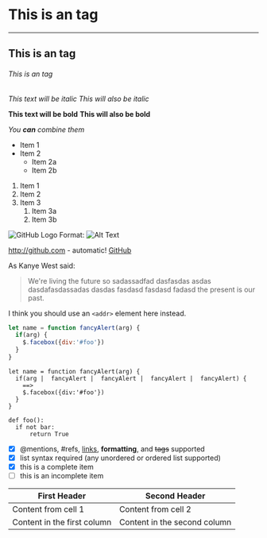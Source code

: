 # This is an tag

---

## This is an tag
###### This is an tag

*This text will be italic*
_This will also be italic_

**This text will be bold**
__This will also be bold__

_You **can** combine them_


* Item 1
* Item 2
  * Item 2a
  * Item 2b

1. Item 1
1. Item 2
1. Item 3
   1. Item 3a
   1. Item 3b

![GitHub Logo](https://helpx.adobe.com/content/dam/help/en/stock/how-to/visual-reverse-image-search/jcr_content/main-pars/image/visual-reverse-image-search-v2_intro.jpg)
Format: ![Alt Text](https://helpx.adobe.com/content/dam/help/en/stock/how-to/visual-reverse-image-search/jcr_content/main-pars/image/visual-reverse-image-search-v2_intro.jpg)

http://github.com - automatic!
[GitHub](http://github.com)

As Kanye West said:

> We're living the future so sadassadfad dasfasdas asdas dasdafasdassadas dasdas fasdasd fasdasd fadasd
> the present is our past.

I think you should use an
`<addr>` element here instead.

```javascript
let name = function fancyAlert(arg) {
  if(arg) {
    $.facebox({div:'#foo'})
  }
}
```

    let name = function fancyAlert(arg) {
      if(arg |  fancyAlert |  fancyAlert |  fancyAlert |  fancyAlert) {
        ==>
        $.facebox({div:'#foo'})
      }
    }

    def foo():
      if not bar:
          return True

- [x] @mentions, #refs, [links](), **formatting**, and <del>tags</del> supported
- [x] list syntax required (any unordered or ordered list supported)
- [x] this is a complete item
- [ ] this is an incomplete item

First Header | Second Header
------------ | -------------
Content from cell 1 | Content from cell 2
Content in the first column | Content in the second column

